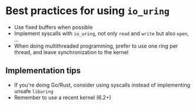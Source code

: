 # Best practices for using `io_uring`

- Use fixed buffers when possible
- Implement syscalls with `io_uring`, not only `read` and `write` but also `open`, ...
- When doing multithreaded programming, prefer to use one ring per thread, and 
leave synchronization to the kernel 

## Implementation tips


- If you're doing Go/Rust, consider using syscalls instead 
of implementing unsafe `liburing`
- Remember to use a recent kernel (6.2+)
